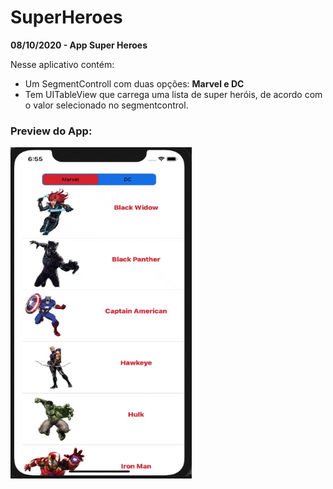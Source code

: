 # SuperHeroes
<b>08/10/2020 - App Super Heroes</b>

Nesse aplicativo contém:
  <ul>
  <li>Um SegmentControll com duas opções: <b>Marvel e DC</b></li>
  <li>Tem UITableView que carrega uma lista de super heróis, de acordo com o valor selecionado no segmentcontrol.</li>
  </ul>
  
  
<h3>Preview do App:</h3>


<img src="https://github.com/bertiGrazi/SuperHeroes/blob/main/Gravac%CC%A7a%CC%83o%20de%20Tela%202020-10-08%20a%CC%80s%2018.55.35.gif" width="290" height="530">
